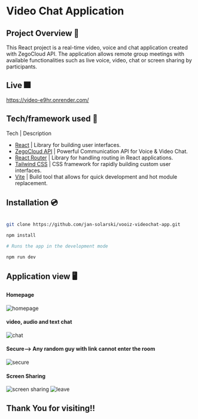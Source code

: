 <h1> Video Chat Application</h1>

## Project Overview 🎨

This React project is a real-time video, voice and chat application created with ZegoCloud API.
The application allows remote group meetings with available functionalities such as live voice, video, chat or screen sharing by participants.

## Live 🎆

https://video-e9hr.onrender.com/

## Tech/framework used 🧰

Tech | Description 

* [React](https://reactjs.org/) | Library for building user interfaces.
* [ZegoCloud API](https://www.zegocloud.com/) | Powerful Communication API for Voice & Video Chat.
* [React Router](https://reactrouter.com/en/main) | Library for handling routing in React applications.
* [Tailwind CSS](https://mui.com/) | CSS framework for rapidly building custom user interfaces.
* [Vite](https://vitejs.dev/) | Build tool that allows for quick development and hot module replacement.

## Installation 💿

```bash

git clone https://github.com/jan-solarski/vooiz-videochat-app.git

npm install

# Runs the app in the development mode

npm run dev

```
## Application view 🖥
#### Homepage
![homepage](https://github.com/deepak814795/videochat/assets/91387970/d02a261a-6089-4273-bcfa-89d1d32f9485)
#### video, audio and text chat
![chat](https://github.com/deepak814795/videochat/assets/91387970/779acb59-f98a-437d-add8-608b060582a4)
#### Secure--> Any random guy with link cannot enter the room
![secure](https://github.com/deepak814795/videochat/assets/91387970/c5818187-0b35-46fc-ba7e-e6b934ed4702)
#### Screen Sharing
![screen sharing](https://github.com/deepak814795/videochat/assets/91387970/d3541ae6-2589-49c0-bd44-f8c1846ed9bc)
![leave](https://github.com/deepak814795/videochat/assets/91387970/a702cbbc-075e-4a8c-9ebf-d56cce2efcce)

## Thank You for visiting!!


